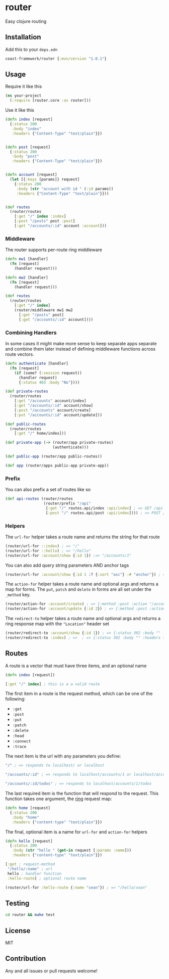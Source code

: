 # router
Easy clojure routing

## Installation

Add this to your `deps.edn`

```clojure
coast-framework/router {:mvn/version "1.0.1"}
```

## Usage

Require it like this

```clojure
(ns your-project
  (:require [router.core :as router]))
```

Use it like this

```clojure
(defn index [request]
  {:status 200
   :body "index"
   :headers {"Content-Type" "text/plain"}})


(defn post [request]
  {:status 200
   :body "post"
   :headers {"Content-Type" "text/plain"}})


(defn account [request]
  (let [{:keys [params]} request]
    {:status 200
     :body (str "account with id " (:id params))
     :headers {"Content-Type" "text/plain"}}))


(def routes
  (router/routes
    [:get "/" index :index]
    [:post "/posts" post :post]
    [:get "/accounts/:id" account :account]))
```

### Middleware

The router supports per-route ring middleware

```clojure
(defn mw1 [handler]
  (fn [request]
    (handler request)))

(defn mw2 [handler]
  (fn [request]
    (handler request)))

(def routes
  (router/routes
    [:get "/" index]
    (router/middleware mw1 mw2
      [:get "/posts" post]
      [:get "/accounts/:id" account])))
```

### Combining Handlers

In some cases it might make more sense to keep separate apps separate and combine them later
instead of defining middleware functions across route vectors.

```clojure
(defn authenticate [handler]
  (fn [request]
    (if (some? (:session request))
      (handler request)
      {:status 403 :body "No"})))

(def private-routes
  (router/routes
    [:get "/accounts" account/index]
    [:get "/accounts/:id" account/show]
    [:post "/accounts" account/create]
    [:put "/accounts/:id" account/update]))

(def public-routes
  (router/routes
    [:get "/" home/index]))

(def private-app (-> (router/app private-routes)
                     (authenticate)))

(def public-app (router/app public-routes))

(def app (router/apps public-app private-app))
```

### Prefix

You can also prefix a set of routes like so

```clojure
(def api-routes (router/routes
                 (router/prefix "/api"
                  [:get "/" routes.api/index :api/index] ; => GET /api
                  [:post "/" routes.api/post :api/index]))) ; => POST /api
```


### Helpers

The `url-for` helper takes a route name and returns the string for that route

```clojure
(router/url-for ::index) ; => "/"
(router/url-for ::hello) ; => "/hello"
(router/url-for :account/show {:id 1}) ;=> "/accounts/1"
```

You can also add query string parameters AND anchor tags

```clojure
(router/url-for :account/show {:id 1 :? {:sort "asc"} :# "anchor"}) ; => "/accounts/1?sort=asc#anchor"
```

The `action-for` helper takes a route name and optional args and returns a map for forms.
The `put`, `patch` and `delete` in forms are all set under the `_method` key.

```clojure
(router/action-for :account/create) ; => {:method :post :action "/accounts"}
(router/action-for :account/update {:id 2}) ; => {:method :post :action "/accounts/2" :_method :put}
```

The `redirect-to` helper takes a route name and optional args and
returns a ring response map with the `"Location"` header set

```clojure
(router/redirect-to :account/show {:id 1}) ; => {:status 302 :body "" :headers {"Location" "/accounts/1"}}
(router/redirect-to :index) ; =>  ; => {:status 302 :body "" :headers {"Location" "/"}}
```

## Routes

A route is a vector that must have three items, and an optional name

```clojure
(defn index [request])

[:get "/" index] ; this is a a valid route
```

The first item in a route is the request method, which can be one of the following:

- `:get`
- `:post`
- `:put`
- `:patch`
- `:delete`
- `:head`
- `:connect`
- `:trace`

The next item is the url with any parameters you define:

```clojure
"/" ; => responds to localhost/ or localhost

"/accounts/:id" ; => responds to localhost/accounts/1 or localhost/accounts/whatever

"/accounts/:id/todos" ; => responds to localhost/accounts/1/todos
```

The last required item is the function that will respond to the request.
This function takes one argument, the [ring](https://github.com/ring-clojure/ring) request map:

```clojure
(defn home [request]
  {:status 200
   :body "home"
   :headers {"content-type" "text/plain"}})
```

The final, optional item is a name for `url-for` and `action-for` helpers

```clojure
(defn hello [request]
  {:status 200
   :body (str "hello " (get-in request [:params :name]))
   :headers {"content-type" "text/plain"}})

[:get ; request-method
 "/hello/:name" ; url
 hello ; handler function
 :hello-route] ; optional route name

(router/url-for :hello-route {:name "sean"}) ; => "/hello/sean"
```

## Testing

```sh
cd router && make test
```

## License

MIT

## Contribution

Any and all issues or pull requests welcome!
